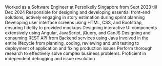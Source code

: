 Worked as a Software Engineer at Persolkelly Singapore from Sept 2023 till Dec 2024
Responsible for designing and developing essential front-end solutions, actively engaging in story estimation during sprint planning
Developing user interface screens using HTML, CSS, and Bootstrap, ensuring fidelity to provided mockups
Designing interactive UI components extensively using Angular, JavaScript, jQuery, and CanJS
Designing and consuming REST API from Backend services using Java
Involved in the entire lifecycle from planning, coding, reviewing and unit testing to deployment of application and fixing production issues
Perform thorough research to effectively solve complex business problems.
Proficient in independent debugging and issue resolution 